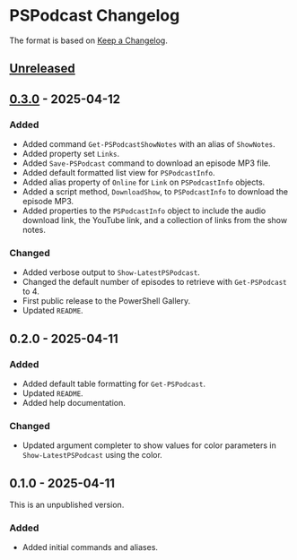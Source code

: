 # PSPodcast Changelog

The format is based on [Keep a Changelog](https://keepachangelog.com/en/1.0.0/).

## [Unreleased]

## [0.3.0] - 2025-04-12

### Added

- Added command `Get-PSPodcastShowNotes` with an alias of `ShowNotes`.
- Added property set `Links`.
- Added `Save-PSPodcast` command to download an episode MP3 file.
- Added default formatted list view for `PSPodcastInfo`.
- Added alias property of `Online` for `Link` on `PSPodcastInfo` objects.
- Added a script method, `DownloadShow`, to `PSPodcastInfo` to download the episode MP3.
- Added properties to the `PSPodcastInfo` object to include the audio download link, the YouTube link, and a collection of links from the show notes.

### Changed

- Added verbose output to `Show-LatestPSPodcast`.
- Changed the default number of episodes to retrieve with `Get-PSPodcast` to 4.
- First public release to the PowerShell Gallery.
- Updated `README`.

## 0.2.0 - 2025-04-11

### Added

- Added default table formatting for `Get-PSPodcast`.
- Updated `README`.
- Added help documentation.

### Changed

- Updated argument completer to show values for color parameters in `Show-LatestPSPodcast` using the color.

## 0.1.0 - 2025-04-11

This is an unpublished version.

### Added

- Added initial commands and aliases.

[Unreleased]: https://github.com/jdhitsolutions/PSPodcast/compare/v0.3.0..HEAD
[0.3.0]: https://github.com/jdhitsolutions/PSPodcast/compare/v0.2.0..v0.3.0

